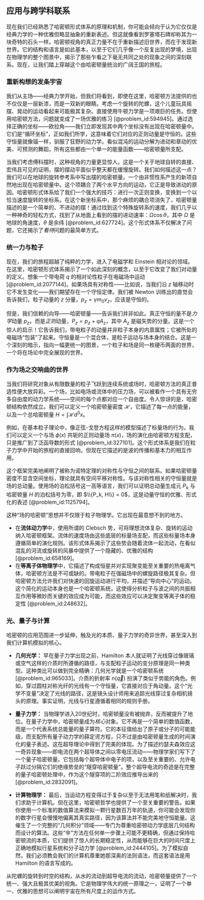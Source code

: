 ## 应用与跨学科联系

现在我们已经熟悉了哈密顿形式体系的原理和机制，你可能会倾向于认为它仅仅是经典力学的一种优雅但略显抽象的重新表述。但这就像看到罗塞塔石碑却称其为一块奇特的石头一样。哈密顿视角的真正力量不在于重新描述旧世界，而在于发现新世界。它的结构和语言是如此基本，以至于它们几乎像一个反复出现的梦境，出现在物理学的整个图景中，揭示了那些乍看之下毫无共同之处的现象之间的深刻联系。现在，让我们踏上穿越这个由哈密顿量统治的广阔王国的旅程。

### 重新构想的发条宇宙

我们从主场——经典力学开始，但我们将看到，即使在这里，哈密顿方法提供的也不仅仅是一层新漆，而是一双新的眼睛。考虑一个旋转的陀螺，这个儿童玩具摇摆、晃动的运动看起来可能极其复杂。直接使用牛顿力学是一项艰巨的任务。但使用哈密顿方法，问题就变成了一场优雅的练习 [@problem_id:594945]。通过选择正确的坐标——欧拉角——我们立即发现其中两个坐标没有出现在哈密顿量中。它们是“循环坐标”，正如我们所学，这意味着它们对应的正则动量是守恒的。这些守恒量就像锚一样，驯服了狂野的动力学。看似混沌的运动分解为进动和章动的优美、可预测的舞蹈，所有这些都由一个单一的能量函数——哈密顿量所支配。

当我们考虑傅科摆时，这种视角的力量更显惊人。这是一个关于地球自转的直接、宏伟且可见的证明，摆的摆动平面似乎整天都在缓慢旋转。我们如何描述这一点？我们可以在地球的旋转参考系中写出摆的哈密顿量。一个由非惯性系产生的新项自然地出现在哈密顿量中。这个项耦合了两个水平方向的运动，它正是导致进动的原因。哈密顿形式体系给了我们一个强大的技巧：进行一次正则变换，变换到一个以恰当速度旋转的坐标系。在这个新坐标系中，那个麻烦的耦合项消失了，哈密顿量描述的是一个简单的、不进动的摆！通过找到这个特殊旋转系的速度，我们几乎以一种神奇的轻松方式，找到了从地面上看到的摆的进动速率：$\Omega \cos\theta$，其中 $\Omega$ 是地球的角速度，$\theta$ 是余纬 [@problem_id:627724]。这个形式体系不仅解决了问题，它还揭示了*看待*问题的最简单方式。

### 统一力与粒子

现在，我们的旅程超越了纯粹的力学，进入了电磁学和 Einstein 相对论的领域。在这里，哈密顿形式体系揭示了一个如此深刻的概念，以至于它改变了我们对动量的定义。想象一个带电荷 $q$ 的相对论性粒子在电磁场中运动 [@problem_id:2077144]。如果场具有对称性——比如说，当我们沿 $z$ 轴移动时它不发生变化——我们期望存在一个守恒定律。我们被 Newton 训练出的直觉会告诉我们，粒子动量的 $z$ 分量，$p_z = \gamma m_0 v_z$，应该是守恒的。

但是，我们信赖的向导——哈密顿量——告诉我们并非如此。真正守恒的量不是*力学*动量 $p_z$，而是*正则*动量，$P_z = p_z + qA_z$，其中 $A_z$ 是磁矢势的分量。这是一个惊人的启示！它告诉我们，带电粒子的动量并非粒子本身的内禀属性；它被所处的电磁场“包装”了起来。守恒量是一个混合体，是粒子运动与场本身的结合。这是一个深刻的暗示，指向一幅更统一的图景，一个粒子和场是同一枚硬币两面的世界，一个将在场论中完全展现的世界。

### 作为场之交响曲的世界

当我们将研究对象从有限数量的粒子飞跃到连续系统或场时，哈密顿方法的真正普适性便大放异彩。一个场，比如电场或流体中的压力场，可以被看作一个具有无穷多自由度的动力学系统——空间的每个点都对应一个自由度。令人惊讶的是，哈密顿结构依然成立。我们可以定义一个哈密顿量密度 $\mathcal{H}$，它描述了每一点的能量，以及一个总哈密顿量 $H = \int \mathcal{H} d^3x$。

例如，在基本粒子理论中，像正弦-戈登方程这样的模型描述了标量场的行为。我们可以定义一个与场 $\phi(x)$ 共轭的正则动量场 $\pi(x)$，场的演化由哈密顿方程支配，只是推广到了泛函导数的形式 [@problem_id:327101]。这个形式体系是我们在粒子力学中开始的旅程的直接回响，但现在它描述的是波的传播和基本力的相互作用。

这个框架完美地阐明了被称为诺特定理的对称性与守恒之间的联系。如果哈密顿量密度不显含空间坐标，理论就具有空间平移对称性。与该对称性相关的守恒量就是场的总动量。使用场的泊松括号这一高等语言，我们可以证明总动量生成元 $P_k$ 与哈密顿量 $H$ 的泊松括号为零，即 $\\{P_k, H\\} = 0$，这是动量守恒的优雅、形式化的表述 [@problem_id:1125794]。

这种“场的哈密顿”思想并不仅限于粒子物理学。它出现在最意想不到的地方。
-   在**流体动力学**中，使用所谓的 Clebsch 势，可将理想流体复杂、旋转的运动纳入哈密顿框架。流体的速度场由这些底层的标量场支配，而这些标量场本身遵循简单的演化规则。该形式体系揭示了这些势会随着流体一起流动，在看似混乱的河流或旋转的风暴中提供了一个隐藏的、优雅的结构 [@problem_id:658169]。
-   在**等离子体物理学**中，它描述了构成恒星并对实现聚变能至关重要的热电离气体，哈密顿方法是不可或缺的。带电粒子在强磁场中的螺旋路径极其复杂。但哈密顿方法允许我们对快速的回旋运动进行平均，并描述“导向中心”的运动。这个简化的运动本身也是一个哈密顿系统，这使得分析粒子与波之间的共振相互作用等微妙而关键的效应成为可能，而这些效应可以决定聚变等离子体的稳定性 [@problem_id:248632]。

### 光、量子与计算

哈密顿的应用范围进一步延伸，触及光的本质、量子力学的奇异世界，甚至深入到我们计算机模拟的核心。

-   **几何光学：** 早在量子力学出现之前，Hamilton 本人就证明了光线穿过像玻璃或空气这样的介质时所遵循的路径，与支配粒子运动的变分原理是同一种类型。这种类比可以做到完全精确：几何光学就是一个哈密顿系统 [@problem_id:965033]。介质的折射率 $n(\vec{q})$ 扮演了类似于势能的角色。例如，穿过圆柱对称光纤的光线有一个守恒量，它直接对应于角动量。这个“光学不变量”决定了光线的路径，这是镜头设计师用来追踪光线穿过复杂相机镜头的原理。事实证明，光线与行星遵循着相同的规则手册。

-   **量子力学：** 当物理学进入20世纪时，哈密顿量没有被抛弃，反而被提升了地位。在量子力学中，哈密顿量成为*核心*对象。它不再是一个简单的数值函数，而是一个代表系统总能量的量子算符。它的本征值给出了原子或分子的可能能级，而支配所有量子动力学的薛定谔方程，只不过是由哈密顿量生成的时间演化的量子表述。这在超导理论中得到了完美的体现。为了描述约瑟夫森效应这一奇异现象——即电流在两个超导体之间以零电压流动——物理学家们写下了一个量子哈密顿量。它包括每个超导体中电子的项，以及至关重要的、允许电子跃过分隔它们的绝缘势垒的“隧穿哈密顿量”。整个超导电流的奇迹是在完整的量子哈密顿处理中，作为这个隧穿项的二阶效应推导出来的 [@problem_id:2832091]。

-   **计算物理学：** 最后，当运动方程变得过于复杂以至于无法用笔和纸解决时，我们求助于计算机。但在这里，哈密顿哲学也提供了一个至关重要的警告。如果你使用一个标准的数值算法来模拟一颗行星数百万年的轨道，你可能会发现你的数字行星会慢慢地偏离其真实路径，因为该算法并不能完美地守恒能量。这催生了一个完整的“几何积分”领域——专门为尊重哈密顿动力学底层几何结构而设计的算法。这些“辛”方法在任何单一步骤上可能不更精确，但通过保持哈密顿流的本质，它们提供了惊人的长期稳定性，从而能够在巨大的时间尺度上正确地模拟行星系统和分子动力学 [@problem_id:2444105]。为了模拟自然，我们必须教会我们的计算机尊重她那深奥的法则语法，而这套语法是用 Hamilton 的语言写成的。

从陀螺的旋转到时空的结构，从水的流动到超导电流的流动，哈密顿量提供了一个统一、强大且极其优美的视角。它是物理学伟大的统一原理之一，证明了一个单一、优雅的思想可以阐明宇宙在所有尺度上的运作方式。